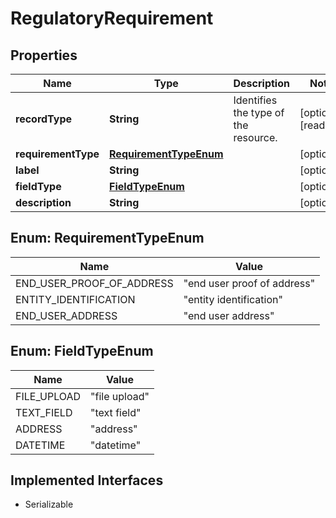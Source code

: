 

# RegulatoryRequirement

## Properties

Name | Type | Description | Notes
------------ | ------------- | ------------- | -------------
**recordType** | **String** | Identifies the type of the resource. |  [optional] [readonly]
**requirementType** | [**RequirementTypeEnum**](#RequirementTypeEnum) |  |  [optional]
**label** | **String** |  |  [optional]
**fieldType** | [**FieldTypeEnum**](#FieldTypeEnum) |  |  [optional]
**description** | **String** |  |  [optional]



## Enum: RequirementTypeEnum

Name | Value
---- | -----
END_USER_PROOF_OF_ADDRESS | &quot;end user proof of address&quot;
ENTITY_IDENTIFICATION | &quot;entity identification&quot;
END_USER_ADDRESS | &quot;end user address&quot;



## Enum: FieldTypeEnum

Name | Value
---- | -----
FILE_UPLOAD | &quot;file upload&quot;
TEXT_FIELD | &quot;text field&quot;
ADDRESS | &quot;address&quot;
DATETIME | &quot;datetime&quot;


## Implemented Interfaces

* Serializable


